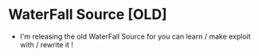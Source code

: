 # WaterFall Source [OLD]

* I'm releasing the old WaterFall Source for you can learn / make exploit with / rewrite it ! 
